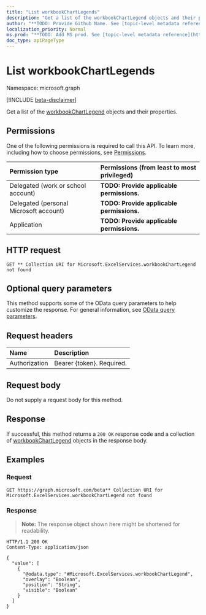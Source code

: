```yaml
---
title: "List workbookChartLegends"
description: "Get a list of the workbookChartLegend objects and their properties."
author: "**TODO: Provide Github Name. See [topic-level metadata reference](https://msgo.azurewebsites.net/add/document/guidelines/metadata.html#topic-level-metadata)**"
localization_priority: Normal
ms.prod: "**TODO: Add MS prod. See [topic-level metadata reference](https://msgo.azurewebsites.net/add/document/guidelines/metadata.html#topic-level-metadata)**"
doc_type: apiPageType
---
```


# List workbookChartLegends
Namespace: microsoft.graph

[!INCLUDE [beta-disclaimer](../../includes/beta-disclaimer.md)]

Get a list of the [workbookChartLegend](../resources/workbookchartlegend.md) objects and their properties.

## Permissions
One of the following permissions is required to call this API. To learn more, including how to choose permissions, see [Permissions](/graph/permissions-reference).

|Permission type|Permissions (from least to most privileged)|
|:---|:---|
|Delegated (work or school account)|**TODO: Provide applicable permissions.**|
|Delegated (personal Microsoft account)|**TODO: Provide applicable permissions.**|
|Application|**TODO: Provide applicable permissions.**|

## HTTP request

<!-- {
  "blockType": "ignored"
}
-->
``` http
GET ** Collection URI for Microsoft.ExcelServices.workbookChartLegend not found
```

## Optional query parameters
This method supports some of the OData query parameters to help customize the response. For general information, see [OData query parameters](/graph/query-parameters).

## Request headers
|Name|Description|
|:---|:---|
|Authorization|Bearer {token}. Required.|

## Request body
Do not supply a request body for this method.

## Response

If successful, this method returns a `200 OK` response code and a collection of [workbookChartLegend](../resources/workbookchartlegend.md) objects in the response body.

## Examples

### Request
<!-- {
  "blockType": "request",
  "name": "list_workbookchartlegend"
}
-->
``` http
GET https://graph.microsoft.com/beta** Collection URI for Microsoft.ExcelServices.workbookChartLegend not found
```


### Response
>**Note:** The response object shown here might be shortened for readability.
<!-- {
  "blockType": "response",
  "truncated": true,
  "@odata.type": "Collection(Microsoft.ExcelServices.workbookChartLegend)"
}
-->
``` http
HTTP/1.1 200 OK
Content-Type: application/json

{
  "value": [
    {
      "@odata.type": "#Microsoft.ExcelServices.workbookChartLegend",
      "overlay": "Boolean",
      "position": "String",
      "visible": "Boolean"
    }
  ]
}
```

